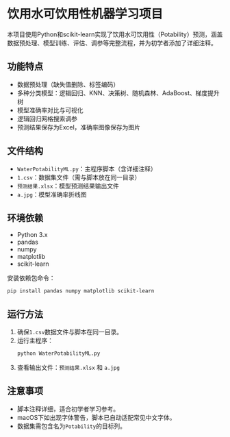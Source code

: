 # 饮用水可饮用性机器学习项目

本项目使用Python和scikit-learn实现了饮用水可饮用性（Potability）预测，涵盖数据预处理、模型训练、评估、调参等完整流程，并为初学者添加了详细注释。

## 功能特点
- 数据预处理（缺失值删除、标签编码）
- 多种分类模型：逻辑回归、KNN、决策树、随机森林、AdaBoost、梯度提升树
- 模型准确率对比与可视化
- 逻辑回归网格搜索调参
- 预测结果保存为Excel，准确率图像保存为图片

## 文件结构
- `WaterPotabilityML.py`：主程序脚本（含详细注释）
- `1.csv`：数据集文件（需与脚本放在同一目录）
- `预测结果.xlsx`：模型预测结果输出文件
- `a.jpg`：模型准确率折线图

## 环境依赖
- Python 3.x
- pandas
- numpy
- matplotlib
- scikit-learn

安装依赖包命令：
```bash
pip install pandas numpy matplotlib scikit-learn
```

## 运行方法
1. 确保`1.csv`数据文件与脚本在同一目录。
2. 运行主程序：
   ```bash
   python WaterPotabilityML.py
   ```
3. 查看输出文件：`预测结果.xlsx` 和 `a.jpg`

## 注意事项
- 脚本注释详细，适合初学者学习参考。
- macOS下如出现字体警告，脚本已自动适配常见中文字体。
- 数据集需包含名为`Potability`的目标列。